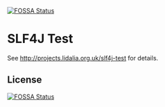 [![FOSSA Status](https://app.fossa.io/api/projects/git%2Bgithub.com%2Fvalfirst%2Fslf4j-test.svg?type=shield)](https://app.fossa.io/projects/git%2Bgithub.com%2Fvalfirst%2Fslf4j-test?ref=badge_shield)

SLF4J Test
============

See http://projects.lidalia.org.uk/slf4j-test for details.


## License
[![FOSSA Status](https://app.fossa.io/api/projects/git%2Bgithub.com%2Fvalfirst%2Fslf4j-test.svg?type=large)](https://app.fossa.io/projects/git%2Bgithub.com%2Fvalfirst%2Fslf4j-test?ref=badge_large)